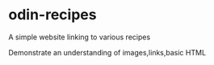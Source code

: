 # odin-recipes

A simple website linking to various recipes

Demonstrate an understanding of images,links,basic HTML